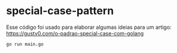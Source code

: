 # special-case-pattern

Esse código foi usado para elaborar algumas ideias para um artigo: https://gustv0.com/o-padrao-special-case-com-golang

```sh
go run main.go
```